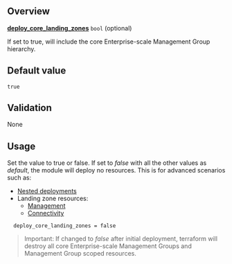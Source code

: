<!-- markdownlint-disable first-line-h1 -->
## Overview

[**deploy_core_landing_zones**](#overview) `bool` (optional)

If set to true, will include the core Enterprise-scale Management Group hierarchy.

## Default value

`true`

## Validation

None

## Usage

Set the value to true or false.
If set to _false_ with all the other values as _default_, the module will deploy no resources.
This is for advanced scenarios such as:

- [Nested deployments][wiki_deploy_using_module_nesting]
- Landing zone resources:
  - [Management][wiki_management_resources]
  - [Connectivity][wiki_connectivity_resources]

```hcl
  deploy_core_landing_zones = false
```

> Important: If changed to _false_ after initial deployment, terraform will destroy all core Enterprise-scale Management Groups and Management Group scoped resources.

[//]: # "************************"
[//]: # "INSERT LINK LABELS BELOW"
[//]: # "************************"

[this_page]: # "Link for the current page."

[wiki_management_resources]:        %5BUser-Guide%5D-Management-Resources "Wiki - Management Resources"
[wiki_connectivity_resources]:      %5BUser-Guide%5D-Connectivity-Resources "Wiki - Connectivity Resources"
[wiki_deploy_using_module_nesting]: %5BExamples%5D-Deploy-Using-Module-Nesting "Wiki - Deploy Using Module Nesting"
